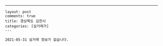 ---
    layout: post
    comments: true
    title: 경상북도 김천시
    categories: [실거래가]
    ---

    2021-05-31 실거래 정보가 없습니다.

    